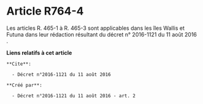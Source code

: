 # Article R764-4

Les articles R. 465-1 à R. 465-3 sont applicables dans les îles Wallis et Futuna dans leur rédaction résultant du 
décret n° 2016-1121 du 11 août 2016
.

**Liens relatifs à cet article**

	**Cite**:

	  - Décret n°2016-1121 du 11 août 2016

	**Créé par**:

	  - Décret n°2016-1121 du 11 août 2016 - art. 2
